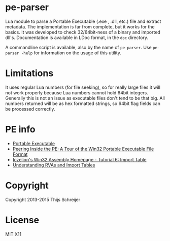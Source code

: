 pe-parser
=========

Lua module to parse a Portable Executable (.exe , .dll, etc.) file and extract metadata. The implementation is far from complete, but it works for the basics. It was developed to check 32/64bit-ness of a binary and imported dll's.
Documentation is available in LDoc format, in the `doc` directory.

A commandline script is available, also by the name of `pe-parser`. Use `pe-parser -help` for information on the usage of this utility.

Limitations
===========

It uses regular Lua numbers (for file seeking), so for really large files it will not work properly because Lua numbers cannot hold 64bit integers. Generally this is not an issue as executable files don't tend to be that big. All numbers returned will be as hex formatted strings, so 64bit flag fields can be processed correctly.

PE info
=======

- [Portable Executable](http://en.wikipedia.org/wiki/Portable_Executable)
- [Peering Inside the PE: A Tour of the Win32 Portable Executable File Format](http://msdn.microsoft.com/en-us/magazine/ms809762.aspx)
- [Iczelion's Win32 Assembly Homepage - Tutorial 6: Import Table](http://win32assembly.programminghorizon.com/pe-tut6.html)
- [Understanding RVAs and Import Tables](http://www.sunshine2k.de/reversing/tuts/tut_rvait.htm)


Copyright
=========

Copyright 2013-2015 Thijs Schreijer

License
=======

MIT X11 
